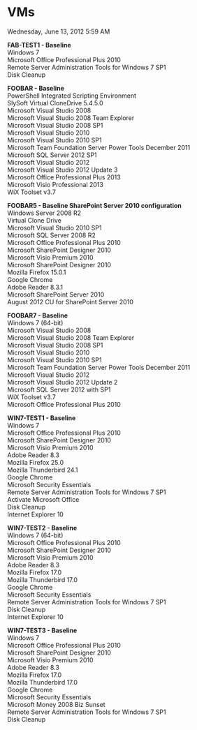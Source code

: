 ﻿# VMs

Wednesday, June 13, 2012
5:59 AM

**FAB-TEST1 - Baseline**\
Windows 7\
Microsoft Office Professional Plus 2010\
Remote Server Administration Tools for Windows 7 SP1\
Disk Cleanup

**FOOBAR - Baseline**\
PowerShell Integrated Scripting Environment\
SlySoft Virtual CloneDrive 5.4.5.0\
Microsoft Visual Studio 2008\
Microsoft Visual Studio 2008 Team Explorer\
Microsoft Visual Studio 2008 SP1\
Microsoft Visual Studio 2010\
Microsoft Visual Studio 2010 SP1\
Microsoft Team Foundation Server Power Tools December 2011\
Microsoft SQL Server 2012 SP1\
Microsoft Visual Studio 2012\
Microsoft Visual Studio 2012 Update 3\
Microsoft Office Professional Plus 2013\
Microsoft Visio Professional 2013\
WiX Toolset v3.7

**FOOBAR5 - Baseline SharePoint Server 2010 configuration**\
Windows Server 2008 R2\
Virtual Clone Drive\
Microsoft Visual Studio 2010 SP1\
Microsoft SQL Server 2008 R2\
Microsoft Office Professional Plus 2010\
Microsoft SharePoint Designer 2010\
Microsoft Visio Premium 2010\
Microsoft SharePoint Designer 2010\
Mozilla Firefox 15.0.1\
Google Chrome\
Adobe Reader 8.3.1\
Microsoft SharePoint Server 2010\
August 2012 CU for SharePoint Server 2010

**FOOBAR7 - Baseline**\
Windows 7 (64-bit)\
Microsoft Visual Studio 2008\
Microsoft Visual Studio 2008 Team Explorer\
Microsoft Visual Studio 2008 SP1\
Microsoft Visual Studio 2010\
Microsoft Visual Studio 2010 SP1\
Microsoft Team Foundation Server Power Tools December 2011\
Microsoft Visual Studio 2012\
Microsoft Visual Studio 2012 Update 2\
Microsoft SQL Server 2012 with SP1\
WiX Toolset v3.7\
Microsoft Office Professional Plus 2010

**WIN7-TEST1 - Baseline**\
Windows 7\
Microsoft Office Professional Plus 2010\
Microsoft SharePoint Designer 2010\
Microsoft Visio Premium 2010\
Adobe Reader 8.3\
Mozilla Firefox 25.0\
Mozilla Thunderbird 24.1\
Google Chrome\
Microsoft Security Essentials\
Remote Server Administration Tools for Windows 7 SP1\
Activate Microsoft Office\
Disk Cleanup\
Internet Explorer 10

**WIN7-TEST2 - Baseline**\
Windows 7 (64-bit)\
Microsoft Office Professional Plus 2010\
Microsoft SharePoint Designer 2010\
Microsoft Visio Premium 2010\
Adobe Reader 8.3\
Mozilla Firefox 17.0\
Mozilla Thunderbird 17.0\
Google Chrome\
Microsoft Security Essentials\
Remote Server Administration Tools for Windows 7 SP1\
Disk Cleanup\
Internet Explorer 10

**WIN7-TEST3 - Baseline**\
Windows 7\
Microsoft Office Professional Plus 2010\
Microsoft SharePoint Designer 2010\
Microsoft Visio Premium 2010\
Adobe Reader 8.3\
Mozilla Firefox 17.0\
Mozilla Thunderbird 17.0\
Google Chrome\
Microsoft Security Essentials\
Microsoft Money 2008 Biz Sunset\
Remote Server Administration Tools for Windows 7 SP1\
Disk Cleanup
